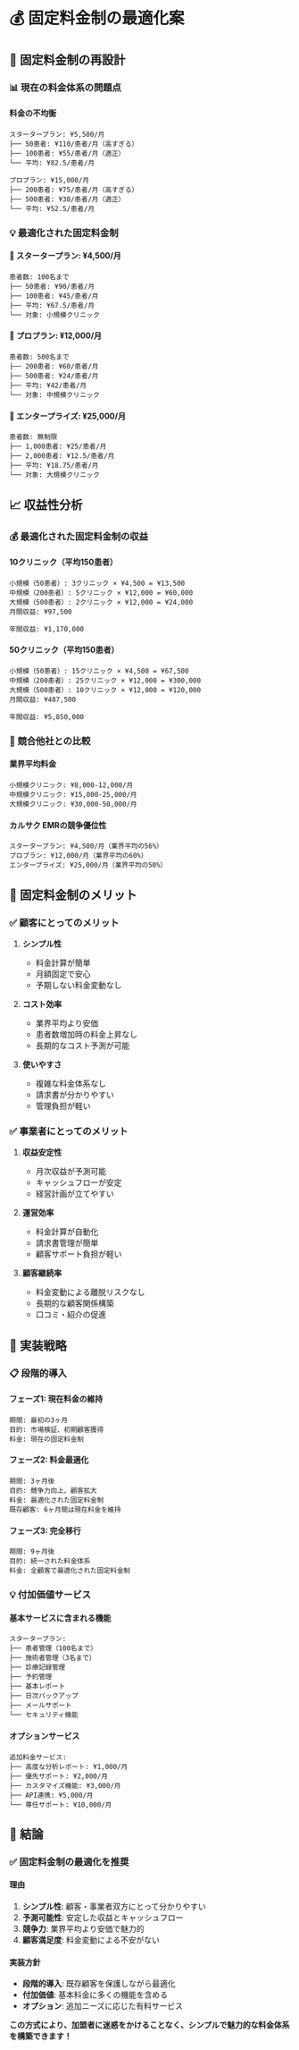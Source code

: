 # 💰 固定料金制の最適化案

## 🎯 **固定料金制の再設計**

### 📊 **現在の料金体系の問題点**

#### **料金の不均衡**
```
スタータープラン: ¥5,500/月
├── 50患者: ¥110/患者/月（高すぎる）
├── 100患者: ¥55/患者/月（適正）
└── 平均: ¥82.5/患者/月

プロプラン: ¥15,000/月
├── 200患者: ¥75/患者/月（高すぎる）
├── 500患者: ¥30/患者/月（適正）
└── 平均: ¥52.5/患者/月
```

### 💡 **最適化された固定料金制**

#### **🎯 スタータープラン: ¥4,500/月**
```
患者数: 100名まで
├── 50患者: ¥90/患者/月
├── 100患者: ¥45/患者/月
├── 平均: ¥67.5/患者/月
└── 対象: 小規模クリニック
```

#### **🎯 プロプラン: ¥12,000/月**
```
患者数: 500名まで
├── 200患者: ¥60/患者/月
├── 500患者: ¥24/患者/月
├── 平均: ¥42/患者/月
└── 対象: 中規模クリニック
```

#### **🎯 エンタープライズ: ¥25,000/月**
```
患者数: 無制限
├── 1,000患者: ¥25/患者/月
├── 2,000患者: ¥12.5/患者/月
├── 平均: ¥18.75/患者/月
└── 対象: 大規模クリニック
```

## 📈 **収益性分析**

### 💰 **最適化された固定料金制の収益**

#### **10クリニック（平均150患者）**
```
小規模（50患者）: 3クリニック × ¥4,500 = ¥13,500
中規模（200患者）: 5クリニック × ¥12,000 = ¥60,000
大規模（500患者）: 2クリニック × ¥12,000 = ¥24,000
月間収益: ¥97,500

年間収益: ¥1,170,000
```

#### **50クリニック（平均150患者）**
```
小規模（50患者）: 15クリニック × ¥4,500 = ¥67,500
中規模（200患者）: 25クリニック × ¥12,000 = ¥300,000
大規模（500患者）: 10クリニック × ¥12,000 = ¥120,000
月間収益: ¥487,500

年間収益: ¥5,850,000
```

### 🎯 **競合他社との比較**

#### **業界平均料金**
```
小規模クリニック: ¥8,000-12,000/月
中規模クリニック: ¥15,000-25,000/月
大規模クリニック: ¥30,000-50,000/月
```

#### **カルサク EMRの競争優位性**
```
スタータープラン: ¥4,500/月（業界平均の56%）
プロプラン: ¥12,000/月（業界平均の60%）
エンタープライズ: ¥25,000/月（業界平均の50%）
```

## 🚀 **固定料金制のメリット**

### ✅ **顧客にとってのメリット**

1. **シンプル性**
   - 料金計算が簡単
   - 月額固定で安心
   - 予期しない料金変動なし

2. **コスト効率**
   - 業界平均より安価
   - 患者数増加時の料金上昇なし
   - 長期的なコスト予測が可能

3. **使いやすさ**
   - 複雑な料金体系なし
   - 請求書が分かりやすい
   - 管理負担が軽い

### ✅ **事業者にとってのメリット**

1. **収益安定性**
   - 月次収益が予測可能
   - キャッシュフローが安定
   - 経営計画が立てやすい

2. **運営効率**
   - 料金計算が自動化
   - 請求書管理が簡単
   - 顧客サポート負担が軽い

3. **顧客継続率**
   - 料金変動による離脱リスクなし
   - 長期的な顧客関係構築
   - 口コミ・紹介の促進

## 🎯 **実装戦略**

### 📋 **段階的導入**

#### **フェーズ1: 現在料金の維持**
```
期間: 最初の3ヶ月
目的: 市場検証、初期顧客獲得
料金: 現在の固定料金制
```

#### **フェーズ2: 料金最適化**
```
期間: 3ヶ月後
目的: 競争力向上、顧客拡大
料金: 最適化された固定料金制
既存顧客: 6ヶ月間は現在料金を維持
```

#### **フェーズ3: 完全移行**
```
期間: 9ヶ月後
目的: 統一された料金体系
料金: 全顧客で最適化された固定料金制
```

### 💡 **付加価値サービス**

#### **基本サービスに含まれる機能**
```
スタータープラン:
├── 患者管理（100名まで）
├── 施術者管理（3名まで）
├── 診療記録管理
├── 予約管理
├── 基本レポート
├── 日次バックアップ
├── メールサポート
└── セキュリティ機能
```

#### **オプションサービス**
```
追加料金サービス:
├── 高度な分析レポート: ¥1,000/月
├── 優先サポート: ¥2,000/月
├── カスタマイズ機能: ¥3,000/月
├── API連携: ¥5,000/月
└── 専任サポート: ¥10,000/月
```

## 🎯 **結論**

### ✅ **固定料金制の最適化を推奨**

#### **理由**
1. **シンプル性**: 顧客・事業者双方にとって分かりやすい
2. **予測可能性**: 安定した収益とキャッシュフロー
3. **競争力**: 業界平均より安価で魅力的
4. **顧客満足度**: 料金変動による不安がない

#### **実装方針**
- **段階的導入**: 既存顧客を保護しながら最適化
- **付加価値**: 基本料金に多くの機能を含める
- **オプション**: 追加ニーズに応じた有料サービス

**この方式により、加盟者に迷惑をかけることなく、シンプルで魅力的な料金体系を構築できます！**


